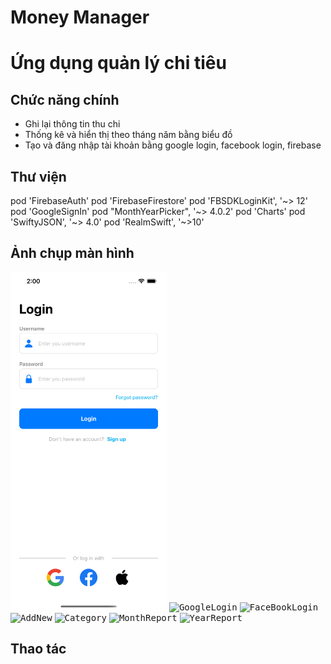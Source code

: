 # Money Manager
#  Ứng dụng quản lý chi tiêu



## Chức năng chính
- Ghi lại thông tin thu chi 
- Thống kê và hiển thị theo tháng năm bằng biểu đồ 
- Tạo và đăng nhập tài khoản bằng google login, facebook login, firebase


## Thư viện
pod 'FirebaseAuth'
pod 'FirebaseFirestore'
pod 'FBSDKLoginKit', '~> 12'
pod 'GoogleSignIn'
pod "MonthYearPicker", '~> 4.0.2'
pod 'Charts'
pod 'SwiftyJSON', '~> 4.0'
pod 'RealmSwift', '~>10'
 ## Ảnh chụp màn hình

 <kbd><img src="Money Manager/Demo/Image/Login.png" alt="Login" width="250"/></kbd> 
 <kbd><img src="Money-Manager/Demo/Image/GoogleLogin.png" alt="GoogleLogin" width="250"/></kbd> 
 <kbd><img src="Money-Manager/Demo/Image/FaceBookLogin.png" alt="FaceBookLogin" width="250"/></kbd> 
 <kbd><img src="Money-Manager/Demo/Image/AddNew.png" alt="AddNew" width="250"/></kbd> 
 <kbd><img src="Money-Manager/Demo/Image/Category.png" alt="Category" width="250"/></kbd> 
 <kbd><img src="Money-Manager/Demo/Image/MonthReport.png" alt="MonthReport" width="250"/></kbd> 
 <kbd><img src="Money-Manager/Demo/Image/YearReport.png" alt="YearReport" width="250"/></kbd> 
 


## Thao tác




